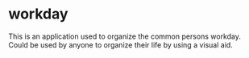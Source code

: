 # workday
This is an application used to organize the common persons workday. Could be used by anyone to organize their life by using a visual aid.